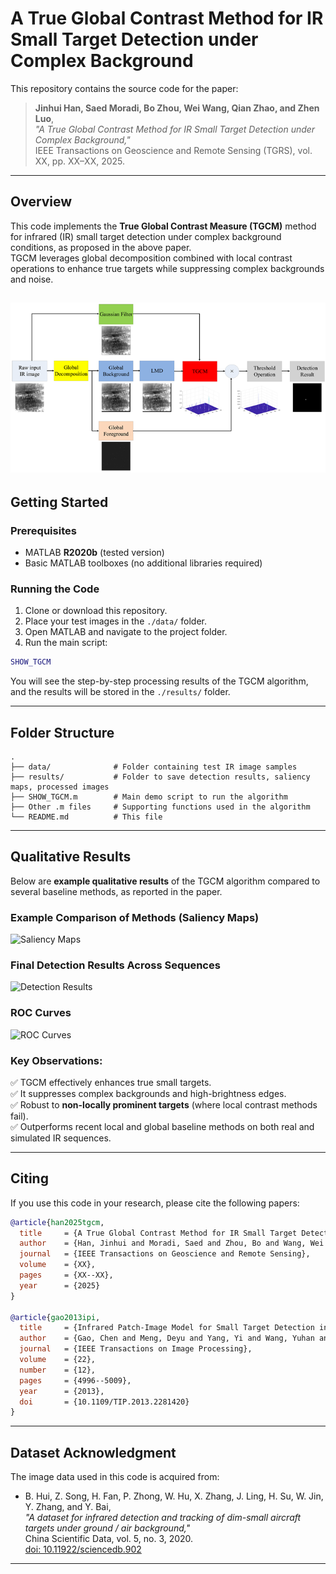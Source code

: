 
# A True Global Contrast Method for IR Small Target Detection under Complex Background

This repository contains the source code for the paper:

> **Jinhui Han, Saed Moradi, Bo Zhou, Wei Wang, Qian Zhao, and Zhen Luo**,  
> *"A True Global Contrast Method for IR Small Target Detection under Complex Background,"*  
> IEEE Transactions on Geoscience and Remote Sensing (TGRS), vol. XX, pp. XX–XX, 2025.

---

## Overview

This code implements the **True Global Contrast Measure (TGCM)** method for infrared (IR) small target detection under complex background conditions, as proposed in the above paper.  
TGCM leverages global decomposition combined with local contrast operations to enhance true targets while suppressing complex backgrounds and noise.

![TGCM Pipeline](./assets/pipeline.png)
---

## Getting Started

### Prerequisites

- MATLAB **R2020b** (tested version)
- Basic MATLAB toolboxes (no additional libraries required)

### Running the Code

1. Clone or download this repository.
2. Place your test images in the `./data/` folder.
3. Open MATLAB and navigate to the project folder.
4. Run the main script:

```matlab
SHOW_TGCM
```

You will see the step-by-step processing results of the TGCM algorithm, and the results will be stored in the `./results/` folder.

---

## Folder Structure

```
.
├── data/              # Folder containing test IR image samples
├── results/           # Folder to save detection results, saliency maps, processed images
├── SHOW_TGCM.m        # Main demo script to run the algorithm
├── Other .m files     # Supporting functions used in the algorithm
└── README.md          # This file
```

---

## Qualitative Results

Below are **example qualitative results** of the TGCM algorithm compared to several baseline methods, as reported in the paper.


### Example Comparison of Methods (Saliency Maps)

![Saliency Maps](https://via.placeholder.com/800x400?text=Insert+Saliency+Maps+Comparison+Here)

### Final Detection Results Across Sequences

![Detection Results](https://via.placeholder.com/800x400?text=Insert+Detection+Results+Comparison+Here)

### ROC Curves

![ROC Curves](https://via.placeholder.com/800x400?text=Insert+ROC+Curves+Here)

### Key Observations:

✅ TGCM effectively enhances true small targets.  
✅ It suppresses complex backgrounds and high-brightness edges.  
✅ Robust to **non-locally prominent targets** (where local contrast methods fail).  
✅ Outperforms recent local and global baseline methods on both real and simulated IR sequences.  

---

## Citing

If you use this code in your research, please cite the following papers:

```bibtex
@article{han2025tgcm,
  title     = {A True Global Contrast Method for IR Small Target Detection under Complex Background},
  author    = {Han, Jinhui and Moradi, Saed and Zhou, Bo and Wang, Wei and Zhao, Qian and Luo, Zhen},
  journal   = {IEEE Transactions on Geoscience and Remote Sensing},
  volume    = {XX},
  pages     = {XX--XX},
  year      = {2025}
}

@article{gao2013ipi,
  title     = {Infrared Patch-Image Model for Small Target Detection in a Single Image},
  author    = {Gao, Chen and Meng, Deyu and Yang, Yi and Wang, Yuhan and Zhou, Xiaoqiang and Hauptmann, Alexander G.},
  journal   = {IEEE Transactions on Image Processing},
  volume    = {22},
  number    = {12},
  pages     = {4996--5009},
  year      = {2013},
  doi       = {10.1109/TIP.2013.2281420}
}
```

---

## Dataset Acknowledgment

The image data used in this code is acquired from:

- B. Hui, Z. Song, H. Fan, P. Zhong, W. Hu, X. Zhang, J. Ling, H. Su, W. Jin, Y. Zhang, and Y. Bai,  
  *"A dataset for infrared detection and tracking of dim-small aircraft targets under ground / air background,"*  
  China Scientific Data, vol. 5, no. 3, 2020.  
  [doi: 10.11922/sciencedb.902](https://doi.org/10.11922/sciencedb.902)

---

